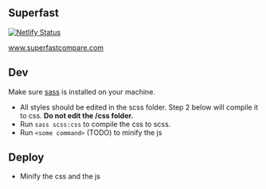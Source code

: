 ## Superfast 

[![Netlify Status](https://api.netlify.com/api/v1/badges/fa4219c6-e1e7-474f-a73f-b8a6ec309102/deploy-status)](https://app.netlify.com/sites/heroic-kitsune-a85442/deploys)

www.superfastcompare.com

## Dev

Make sure [sass](https://www.sass-lang.com/install) is installed on your machine.

- All styles should be edited in the scss folder. Step 2 below will compile it to css. **Do not edit the /css folder.** 
- Run `sass scss:css` to compile the css to scss. 
- Run `<some command>` (TODO) to minify the js

## Deploy
- Minify the css and the js